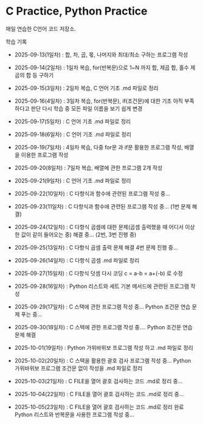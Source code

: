 # C Practice, Python Practice

매일 연습한 C언어 코드 저장소.

 학습 기록
- 2025-09-13(1일차) : 합, 차, 곱, 몫, 나머지와 최대/최소 구하는 프로그램 작성

- 2025-09-14(2일차) : 1일차 복습, for(반복문)으로 1~N 까지 합, 제곱 합, 홀수 제곱의 합 등 구하기

- 2025-09-15(3일차) : 2일차 복습, C 언어 기초 .md 파일로 정리

- 2025-09-16(4일차) : 3일차 복습, for(반복문), if(조건문)에 대한 기초 아직 부족하다고 판단 다시 학습 중 모든 파일 이름을 보기 쉽게 변경

- 2025-09-17(5일차) : C 언어 기초 .md 파일로 정리

- 2025-09-18(6일차) : C 언어 기초 .md 파일로 정리

- 2025-09-19(7일차) : 4일차 복습, 다중 for문 과 if문 활용한 프로그램 작성, 배열을 이용한 프로그램 작성

- 2025-09-20(8일차) : 7일차 복습, 배열에 관한 프로그램 2개 작성

- 2025-09-21(9일차) : C 언어 기초 .md 파일로 정리

- 2025-09-22(10일차) : C 다항식과 함수에 관련된 프로그램 작성 중...

- 2025-09-23(11일차) : C 다항식과 함수에 관련된 프로그램 작성 중... (1번 문제 해결)

- 2025-09-24(12일차) : C 다항식 곱셈에 대한 문제(곱셈 출력했을 때 어디서 이상한 값이 같이 들어오는 중) 해결 중... (2번, 3번 진행 중)

- 2025-09-25(13일차) : C 다항식 곱셈 출력 문제 해결 4번 문제 진행 중...

- 2025-09-26(14일차) : C 다항식 곱셈 .md 파일로 정리

- 2025-09-27(15일차) : C 다항식 덧셈 다시 코딩 c = a-b = a+(-b) 로 수정

- 2025-09-28(16일차) : Python 리스트와 세트 기본 메서드에 관련된 프로그램 작성

- 2025-09-29(17일차) : C 스택에 관한 프로그램 작성 중...
                     Python 조건문 연습 문제 푸는 중...

- 2025-09-30(18일차) : C 스택에 관한 프로그램 작성 중....
                     Python 조건문 연습 문제 해결

- 2025-10-01(19일차) : Python 가위바위보 프로그램 작성 하고 .md 파일로 정리

- 2025-10-02(20일차) : C 스택을 활용한 괄호 검사 프로그램 작성 중...
                     Python 가위바위보 프로그램 조건문 없이 작성을 .md 파일로 정리

- 2025-10-03(21일차) : C FILE을 열어 괄호 검사하는 코드  .md로 정리 중...

- 2025-10-04(22일차) : C FILE을 열어 괄호 검사하는 코드  .md로 정리 중...

- 2025-10-05(23일차) : C FILE을 열어 괄호 검사하는 코드 .md로 정리 완료
                     Python 리스트와 반복문을 사용한 프로그램 작성 중...
